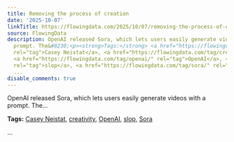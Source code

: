```yaml
---
title: Removing the process of creation
date: '2025-10-07'
linkTitle: https://flowingdata.com/2025/10/07/removing-the-process-of-creation/
source: FlowingData
description: OpenAI released Sora, which lets users easily generate videos with a
  prompt. The&#8230;<p><strong>Tags:</strong> <a href="https://flowingdata.com/tag/casey-neistat/"
  rel="tag">Casey Neistat</a>, <a href="https://flowingdata.com/tag/creativity/" rel="tag">creativity</a>,
  <a href="https://flowingdata.com/tag/openai/" rel="tag">OpenAI</a>, <a href="https://flowingdata.com/tag/slop/"
  rel="tag">slop</a>, <a href="https://flowingdata.com/tag/sora/" rel="tag">Sora</a></p>
  ...
disable_comments: true
---
```

OpenAI released Sora, which lets users easily generate videos with a prompt. The&#8230;<p><strong>Tags:</strong> <a href="https://flowingdata.com/tag/casey-neistat/" rel="tag">Casey Neistat</a>, <a href="https://flowingdata.com/tag/creativity/" rel="tag">creativity</a>, <a href="https://flowingdata.com/tag/openai/" rel="tag">OpenAI</a>, <a href="https://flowingdata.com/tag/slop/" rel="tag">slop</a>, <a href="https://flowingdata.com/tag/sora/" rel="tag">Sora</a></p> ...